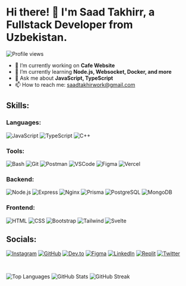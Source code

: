 # Hi there! 👋 I'm Saad Takhirr, a Fullstack Developer from Uzbekistan.

![Profile views](https://komarev.com/ghpvc/?username=taxirov&label=Profile%20views&color=0e75b6&style=flat)

- 🔭 I’m currently working on **Cafe Website**
- 🌱 I’m currently learning **Node.js, Websocket, Docker, and more**
- 💬 Ask me about **JavaScript, TypeScript**
- 📫 How to reach me: [saadtakhirwork@gmail.com](mailto:saadtakhirwork@gmail.com)

## Skills:

### Languages:
![JavaScript](https://skillicons.dev/icons?i=js) ![TypeScript](https://skillicons.dev/icons?i=ts) ![C++](https://skillicons.dev/icons?i=cpp)

### Tools:
![Bash](https://skillicons.dev/icons?i=bash) ![Git](https://skillicons.dev/icons?i=git) ![Postman](https://skillicons.dev/icons?i=postman) ![VSCode](https://skillicons.dev/icons?i=vscode) ![Figma](https://skillicons.dev/icons?i=figma) ![Vercel](https://skillicons.dev/icons?i=vercel)

### Backend:
![Node.js](https://skillicons.dev/icons?i=nodejs) ![Express](https://skillicons.dev/icons?i=express) ![Nginx](https://skillicons.dev/icons?i=nginx) ![Prisma](https://skillicons.dev/icons?i=prisma) ![PostgreSQL](https://skillicons.dev/icons?i=postgres) ![MongoDB](https://skillicons.dev/icons?i=mongodb)

### Frontend:
![HTML](https://skillicons.dev/icons?i=html) ![CSS](https://skillicons.dev/icons?i=css) ![Bootstrap](https://skillicons.dev/icons?i=bootstrap) ![Tailwind](https://skillicons.dev/icons?i=tailwind) ![Svelte](https://skillicons.dev/icons?i=svelte)

## Socials:

[![Instagram](https://skillicons.dev/icons?i=instagram)](https://instagram.com/saad_takhir)
[![GitHub](https://skillicons.dev/icons?i=github)](https://github.com/taxirov)
[![Dev.to](https://skillicons.dev/icons?i=devto)](https://dev.to/taxirov)
[![Figma](https://skillicons.dev/icons?i=figma)](https://figma.com/@taxirov)
[![LinkedIn](https://skillicons.dev/icons?i=linkedin)](https://linkedin.com/in/taxirov)
[![Replit](https://skillicons.dev/icons?i=replit)](https://replit.com/@taxirov)
[![Twitter](https://skillicons.dev/icons?i=twitter)](https://twitter.com/saad_takhir)

<br/>

![Top Languages](https://github-readme-stats.vercel.app/api/top-langs?username=taxirov&show_icons=true&locale=en&layout=compact)
![GitHub Stats](https://github-readme-stats.vercel.app/api?username=taxirov&show_icons=true&locale=en)
![GitHub Streak](https://github-readme-streak-stats.herokuapp.com/?user=taxirov)
